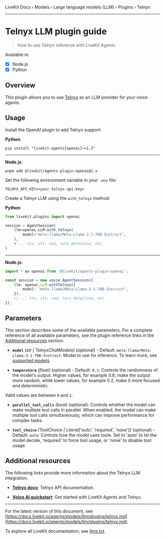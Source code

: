 LiveKit Docs › Models › Large language models (LLM) › Plugins › Telnyx

---

# Telnyx LLM plugin guide

> How to use Telnyx inference with LiveKit Agents.

Available in:
- [x] Node.js
- [x] Python

## Overview

This plugin allows you to use [Telnyx](https://telnyx.com/) as an LLM provider for your voice agents.

## Usage

Install the OpenAI plugin to add Telnyx support:

**Python**:

```shell
pip install "livekit-agents[openai]~=1.2"

```

---

**Node.js**:

```shell
pnpm add @livekit/agents-plugin-openai@1.x

```

Set the following environment variable in your `.env` file:

```shell
TELNYX_API_KEY=<your-telnyx-api-key>

```

Create a Telnyx LLM using the `with_telnyx` method:

**Python**:

```python
from livekit.plugins import openai

session = AgentSession(
    llm=openai.LLM.with_telnyx(
        model="meta-llama/Meta-Llama-3.1-70B-Instruct",
    ),
    # ... tts, stt, vad, turn_detection, etc.
)

```

---

**Node.js**:

```typescript
import * as openai from '@livekit/agents-plugin-openai';

const session = new voice.AgentSession({
    llm: openai.LLM.withTelnyx({
        model: "meta-llama/Meta-Llama-3.1-70B-Instruct",
    }),
    // ... tts, stt, vad, turn_detection, etc.
});

```

## Parameters

This section describes some of the available parameters. For a complete reference of all available parameters, see the plugin reference links in the [Additional resources](#additional-resources) section.

- **`model`** _(str | TelnyxChatModels)_ (optional) - Default: `meta-llama/Meta-Llama-3.1-70B-Instruct`: Model to use for inference. To learn more, see [supported models](https://developers.telnyx.com/docs/inference/getting-started#models).

- **`temperature`** _(float)_ (optional) - Default: `0.1`: Controls the randomness of the model's output. Higher values, for example 0.8, make the output more random, while lower values, for example 0.2, make it more focused and deterministic.

Valid values are between `0` and `2`.

- **`parallel_tool_calls`** _(bool)_ (optional): Controls whether the model can make multiple tool calls in parallel. When enabled, the model can make multiple tool calls simultaneously, which can improve performance for complex tasks.

- **`tool_choice`** _(ToolChoice | Literal['auto', 'required', 'none'])_ (optional) - Default: `auto`: Controls how the model uses tools. Set to 'auto' to let the model decide, 'required' to force tool usage, or 'none' to disable tool usage.

## Additional resources

The following links provide more information about the Telnyx LLM integration.

- **[Telnyx docs](https://developers.telnyx.com/docs/inference/getting-started)**: Telnyx API documentation.

- **[Voice AI quickstart](https://docs.livekit.io/agents/start/voice-ai.md)**: Get started with LiveKit Agents and Telnyx.

---


For the latest version of this document, see [https://docs.livekit.io/agents/models/llm/plugins/telnyx.md](https://docs.livekit.io/agents/models/llm/plugins/telnyx.md).

To explore all LiveKit documentation, see [llms.txt](https://docs.livekit.io/llms.txt).
